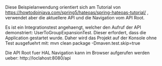 Diese Beispielanwendung orientiert sich am Tutorial von https://howtodoinjava.com/spring5/hateoas/spring-hateoas-tutorial/ , verwendet aber die aktuellere API und die Navigation vom API Root.

Es ist ein Integrationstest angehaengt, welcher den Aufruf der API demonstriert: UserToGroupExpansionTest.
Dieser erfordert, dass die Application gestartet wurde. Daher wird das Projekt auf der Konsole ohne Test ausgefuehrt mit: mvn clean package -Dmaven.test.skip=true

Die API Root fuer HAL Navigation kann im Browser aufgerufen werden ueber: http://loclahost:8080/api